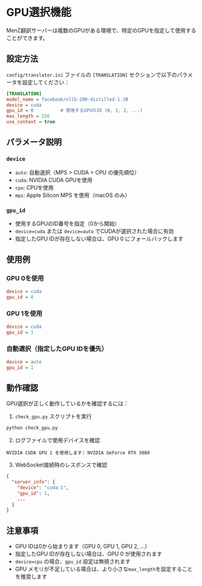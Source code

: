# GPU選択機能

MenZ翻訳サーバーは複数のGPUがある環境で、特定のGPUを指定して使用することができます。

## 設定方法

`config/translator.ini` ファイルの `[TRANSLATION]` セクションで以下のパラメータを設定してください：

```ini
[TRANSLATION]
model_name = facebook/nllb-200-distilled-1.3B
device = cuda
gpu_id = 0          # 使用するGPUのID (0, 1, 2, ...)
max_length = 256
use_context = true
```

## パラメータ説明

### `device`
- `auto`: 自動選択（MPS > CUDA > CPU の優先順位）
- `cuda`: NVIDIA CUDA GPUを使用
- `cpu`: CPUを使用
- `mps`: Apple Silicon MPS を使用（macOS のみ）

### `gpu_id`
- 使用するGPUのID番号を指定（0から開始）
- `device=cuda` または `device=auto` でCUDAが選択された場合に有効
- 指定したGPU IDが存在しない場合は、GPU 0 にフォールバックします

## 使用例

### GPU 0を使用
```ini
device = cuda
gpu_id = 0
```

### GPU 1を使用
```ini
device = cuda
gpu_id = 1
```

### 自動選択（指定したGPU IDを優先）
```ini
device = auto
gpu_id = 1
```

## 動作確認

GPU選択が正しく動作しているかを確認するには：

1. `check_gpu.py` スクリプトを実行
```bash
python check_gpu.py
```

2. ログファイルで使用デバイスを確認
```
NVIDIA CUDA GPU 1 を使用します: NVIDIA GeForce RTX 3080
```

3. WebSocket接続時のレスポンスで確認
```json
{
  "server_info": {
    "device": "cuda:1",
    "gpu_id": 1,
    ...
  }
}
```

## 注意事項

- GPU IDは0から始まります（GPU 0, GPU 1, GPU 2, ...）
- 指定したGPU IDが存在しない場合は、GPU 0 が使用されます
- `device=cpu` の場合、`gpu_id` 設定は無視されます
- GPU メモリが不足している場合は、より小さな`max_length`を設定することを推奨します 